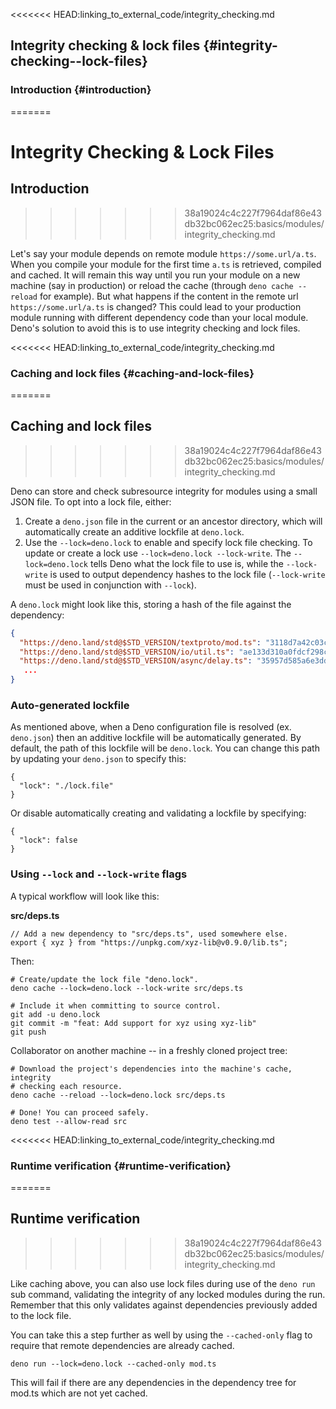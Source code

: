 <<<<<<< HEAD:linking_to_external_code/integrity_checking.md
## Integrity checking & lock files {#integrity-checking--lock-files}

### Introduction {#introduction}
=======
# Integrity Checking & Lock Files

## Introduction
>>>>>>> 38a19024c4c227f7964daf86e43db32bc062ec25:basics/modules/integrity_checking.md

Let's say your module depends on remote module `https://some.url/a.ts`. When you
compile your module for the first time `a.ts` is retrieved, compiled and cached.
It will remain this way until you run your module on a new machine (say in
production) or reload the cache (through `deno cache --reload` for example). But
what happens if the content in the remote url `https://some.url/a.ts` is
changed? This could lead to your production module running with different
dependency code than your local module. Deno's solution to avoid this is to use
integrity checking and lock files.

<<<<<<< HEAD:linking_to_external_code/integrity_checking.md
### Caching and lock files {#caching-and-lock-files}
=======
## Caching and lock files
>>>>>>> 38a19024c4c227f7964daf86e43db32bc062ec25:basics/modules/integrity_checking.md

Deno can store and check subresource integrity for modules using a small JSON
file. To opt into a lock file, either:

1. Create a `deno.json` file in the current or an ancestor directory, which will
   automatically create an additive lockfile at `deno.lock`.
2. Use the `--lock=deno.lock` to enable and specify lock file checking. To
   update or create a lock use `--lock=deno.lock --lock-write`. The
   `--lock=deno.lock` tells Deno what the lock file to use is, while the
   `--lock-write` is used to output dependency hashes to the lock file
   (`--lock-write` must be used in conjunction with `--lock`).

A `deno.lock` might look like this, storing a hash of the file against the
dependency:

```json
{
  "https://deno.land/std@$STD_VERSION/textproto/mod.ts": "3118d7a42c03c242c5a49c2ad91c8396110e14acca1324e7aaefd31a999b71a4",
  "https://deno.land/std@$STD_VERSION/io/util.ts": "ae133d310a0fdcf298cea7bc09a599c49acb616d34e148e263bcb02976f80dee",
  "https://deno.land/std@$STD_VERSION/async/delay.ts": "35957d585a6e3dd87706858fb1d6b551cb278271b03f52c5a2cb70e65e00c26a",
   ...
}
```

### Auto-generated lockfile

As mentioned above, when a Deno configuration file is resolved (ex. `deno.json`)
then an additive lockfile will be automatically generated. By default, the path
of this lockfile will be `deno.lock`. You can change this path by updating your
`deno.json` to specify this:

```jsonc
{
  "lock": "./lock.file"
}
```

Or disable automatically creating and validating a lockfile by specifying:

```jsonc
{
  "lock": false
}
```

### Using `--lock` and `--lock-write` flags

A typical workflow will look like this:

**src/deps.ts**

```ts, ignore
// Add a new dependency to "src/deps.ts", used somewhere else.
export { xyz } from "https://unpkg.com/xyz-lib@v0.9.0/lib.ts";
```

Then:

```shell
# Create/update the lock file "deno.lock".
deno cache --lock=deno.lock --lock-write src/deps.ts

# Include it when committing to source control.
git add -u deno.lock
git commit -m "feat: Add support for xyz using xyz-lib"
git push
```

Collaborator on another machine -- in a freshly cloned project tree:

```shell
# Download the project's dependencies into the machine's cache, integrity
# checking each resource.
deno cache --reload --lock=deno.lock src/deps.ts

# Done! You can proceed safely.
deno test --allow-read src
```

<<<<<<< HEAD:linking_to_external_code/integrity_checking.md
### Runtime verification {#runtime-verification}
=======
## Runtime verification
>>>>>>> 38a19024c4c227f7964daf86e43db32bc062ec25:basics/modules/integrity_checking.md

Like caching above, you can also use lock files during use of the `deno run` sub
command, validating the integrity of any locked modules during the run. Remember
that this only validates against dependencies previously added to the lock file.

You can take this a step further as well by using the `--cached-only` flag to
require that remote dependencies are already cached.

```shell
deno run --lock=deno.lock --cached-only mod.ts
```

This will fail if there are any dependencies in the dependency tree for mod.ts
which are not yet cached.

<!-- TODO - Add detail on dynamic imports -->

